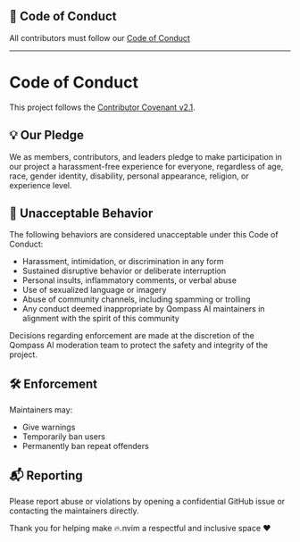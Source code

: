 ## 🤝 Code of Conduct

All contributors must follow our [Code of Conduct](./CODE_OF_CONDUCT.md)

---

# Code of Conduct

This project follows the [Contributor Covenant v2.1](https://www.contributor-covenant.org/version/2/1/code_of_conduct/).

## 💡 Our Pledge

We as members, contributors, and leaders pledge to make participation in our project a harassment-free experience for everyone, regardless of age, race, gender identity, disability, personal appearance, religion, or experience level.

## 🚫 Unacceptable Behavior

The following behaviors are considered unacceptable under this Code of Conduct:

- Harassment, intimidation, or discrimination in any form
- Sustained disruptive behavior or deliberate interruption
- Personal insults, inflammatory comments, or verbal abuse
- Use of sexualized language or imagery
- Abuse of community channels, including spamming or trolling
- Any conduct deemed inappropriate by Qompass AI maintainers in alignment with the spirit of this community

Decisions regarding enforcement are made at the discretion of the Qompass AI moderation team to protect the safety and integrity of the project.
## 🛠 Enforcement

Maintainers may:
- Give warnings
- Temporarily ban users
- Permanently ban repeat offenders

## 📬 Reporting

Please report abuse or violations by opening a confidential GitHub issue or contacting the maintainers directly.

Thank you for helping make 🔥.nvim a respectful and inclusive space ❤️

